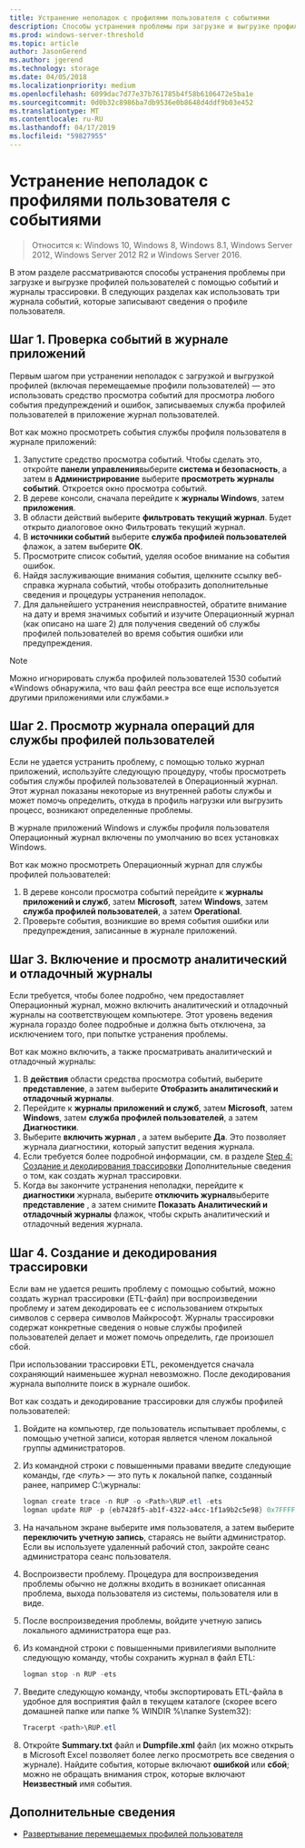 ```yaml
---
title: Устранение неполадок с профилями пользователя с событиями
description: Способы устранения проблемы при загрузке и выгрузке профилей пользователей с помощью событий и журналы трассировки.
ms.prod: windows-server-threshold
ms.topic: article
author: JasonGerend
ms.author: jgerend
ms.technology: storage
ms.date: 04/05/2018
ms.localizationpriority: medium
ms.openlocfilehash: 6099dac7d77e37b761785b4f58b6106472e5ba1e
ms.sourcegitcommit: 0d0b32c8986ba7db9536e0b8648d4ddf9b03e452
ms.translationtype: MT
ms.contentlocale: ru-RU
ms.lasthandoff: 04/17/2019
ms.locfileid: "59827955"
---
```

# <a name="troubleshoot-user-profiles-with-events"></a>Устранение неполадок с профилями пользователя с событиями

>Относится к: Windows 10, Windows 8, Windows 8.1, Windows Server 2012, Windows Server 2012 R2 и Windows Server 2016.

В этом разделе рассматриваются способы устранения проблемы при загрузке и выгрузке профилей пользователей с помощью событий и журналы трассировки. В следующих разделах как использовать три журнала событий, которые записывают сведения о профиле пользователя.

## <a name="step-1-checking-events-in-the-application-log"></a>Шаг 1. Проверка событий в журнале приложений

Первым шагом при устранении неполадок с загрузкой и выгрузкой профилей (включая перемещаемые профили пользователей) — это использовать средство просмотра событий для просмотра любого события предупреждений и ошибок, записываемых служба профилей пользователей в приложение журнал пользователей.

Вот как можно просмотреть события службы профиля пользователя в журнале приложений:

1. Запустите средство просмотра событий. Чтобы сделать это, откройте **панели управления**выберите **система и безопасность**, а затем в **Администрирование** выберите **просмотреть журналы событий**. Откроется окно просмотра событий.
2. В дереве консоли, сначала перейдите к **журналы Windows**, затем **приложения**.
3. В области действий выберите **фильтровать текущий журнал**. Будет открыто диалоговое окно Фильтровать текущий журнал.
4. В **источники событий** выберите **служба профилей пользователей** флажок, а затем выберите **ОК**.
5. Просмотрите список событий, уделяя особое внимание на события ошибок.
6. Найдя заслуживающие внимания события, щелкните ссылку веб-справка журнала событий, чтобы отобразить дополнительные сведения и процедуры устранения неполадок.
7. Для дальнейшего устранения неисправностей, обратите внимание на дату и время значимых событий и изучите Операционный журнал (как описано на шаге 2) для получения сведений об службы профилей пользователей во время события ошибки или предупреждения.

>[!NOTE]
>Можно игнорировать служба профилей пользователей 1530 событий «Windows обнаружила, что ваш файл реестра все еще используется другими приложениями или службами.»

## <a name="step-2-view-the-operational-log-for-the-user-profile-service"></a>Шаг 2. Просмотр журнала операций для службы профилей пользователей

Если не удается устранить проблему, с помощью только журнал приложений, используйте следующую процедуру, чтобы просмотреть события службы профилей пользователей в Операционный журнал. Этот журнал показаны некоторые из внутренней работы службы и может помочь определить, откуда в профиль нагрузки или выгрузить процесс, возникают определенные проблемы.

В журнале приложений Windows и службы профиля пользователя Операционный журнал включены по умолчанию во всех установках Windows.

Вот как можно просмотреть Операционный журнал для службы профилей пользователей:

1. В дереве консоли просмотра событий перейдите к **журналы приложений и служб**, затем **Microsoft**, затем **Windows**, затем **служба профилей пользователей**, а затем **Operational**.
2. Проверьте события, возникшие во время события ошибки или предупреждения, записанные в журнале приложений.

## <a name="step-3-enable-and-view-analytic-and-debug-logs"></a>Шаг 3. Включение и просмотр аналитический и отладочный журналы

Если требуется, чтобы более подробно, чем предоставляет Операционный журнал, можно включить аналитический и отладочный журналы на соответствующем компьютере. Этот уровень ведения журнала гораздо более подробные и должна быть отключена, за исключением того, при попытке устранения проблемы.

Вот как можно включить, а также просматривать аналитический и отладочный журналы:

1. В **действия** области средства просмотра событий, выберите **представление**, а затем выберите **Отобразить аналитический и отладочный журналы**.
2. Перейдите к **журналы приложений и служб**, затем **Microsoft**, затем **Windows**, затем **служба профилей пользователей**, а затем  **Диагностики**.
3. Выберите **включить журнал** , а затем выберите **Да**. Это позволяет журнала диагностики, который запустит ведения журнала.
4. Если требуется более подробной информации, см. в разделе [Step 4: Создание и декодирования трассировки](#step-4:-creating-and-decoding-a-trace) Дополнительные сведения о том, как создать журнал трассировки.
5. Когда вы закончите устранения неполадки, перейдите к **диагностики** журнала, выберите **отключить журнал**выберите **представление** , а затем снимите **Показать Аналитический и отладочный журналы** флажок, чтобы скрыть аналитический и отладочный ведения журнала.

## <a name="step-4-creating-and-decoding-a-trace"></a>Шаг 4. Создание и декодирования трассировки

Если вам не удается решить проблему с помощью событий, можно создать журнал трассировки (ETL-файл) при воспроизведении проблему и затем декодировать ее с использованием открытых символов с сервера символов Майкрософт. Журналы трассировки содержат конкретные сведения о новые службы профилей пользователей делает и может помочь определить, где произошел сбой.

При использовании трассировки ETL, рекомендуется сначала сохраняющий наименьшее журнал невозможно. После декодирования журнала выполните поиск в журнале ошибок.

Вот как создать и декодирование трассировки для службы профилей пользователей:

1. Войдите на компьютер, где пользователь испытывает проблемы, с помощью учетной записи, которая является членом локальной группы администраторов.
2. Из командной строки с повышенными правами введите следующие команды, где *\<путь\>* — это путь к локальной папке, созданный ранее, например C:\\журналы:
        
    ```PowerShell
    logman create trace -n RUP -o <Path>\RUP.etl -ets
    logman update RUP -p {eb7428f5-ab1f-4322-a4cc-1f1a9b2c5e98} 0x7FFFFFFF 0x7 -ets
    ```
3. На начальном экране выберите имя пользователя, а затем выберите **переключить учетную запись**, стараясь не выйти администратор. Если вы используете удаленный рабочий стол, закройте сеанс администратора сеанс пользователя.
4. Воспроизвести проблему. Процедура для воспроизведения проблемы обычно не должны входить в возникает описанная проблема, выхода пользователя из системы, пользователя или в виде.
5. После воспроизведения проблемы, войдите учетную запись локального администратора еще раз.
6. Из командной строки с повышенными привилегиями выполните следующую команду, чтобы сохранить журнал в файл ETL:
  
    ```PowerShell
    logman stop -n RUP -ets
    ```
7. Введите следующую команду, чтобы экспортировать ETL-файла в удобное для восприятия файл в текущем каталоге (скорее всего домашней папке или папке % WINDIR %\\папке System32):
    
    ```PowerShell
    Tracerpt <path>\RUP.etl
    ```
8. Откройте **Summary.txt** файл и **Dumpfile.xml** файл (их можно открыть в Microsoft Excel позволяет более легко просмотреть все сведения о журнале). Найдите события, которые включают **ошибкой** или **сбой**; можно не обращать внимания строк, которые включают **Неизвестный** имя события.

## <a name="more-information"></a>Дополнительные сведения

* [Развертывание перемещаемых профилей пользователя](deploy-roaming-user-profiles.md)